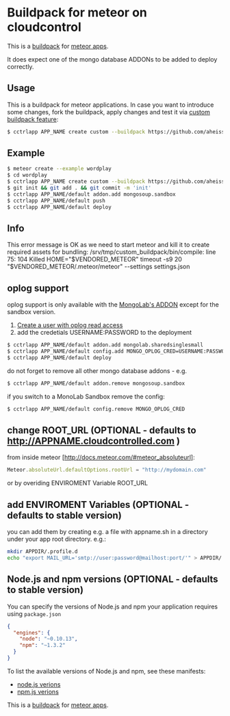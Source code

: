 Buildpack for meteor on cloudcontrol
====================================

This is a [buildpack](https://www.cloudcontrol.com/dev-center/Platform%20Documentation#buildpacks-and-the-procfile) for
[meteor apps](http://www.meteor.com).

It does expect one of the mongo database ADDONs to be added to deploy correctly.

Usage
-----

This is a buildpack for meteor applications. In case you want to introduce some changes, fork the buildpack,
apply changes and test it via [custom buildpack feature](https://www.cloudcontrol.com/dev-center/Guides/Third-Party%20Buildpacks/Third-Party%20Buildpacks):

~~~bash
$ cctrlapp APP_NAME create custom --buildpack https://github.com/aheissenberger/cloudcontrol-buildpack-meteor.git
~~~

Example
-------
~~~bash
$ meteor create --example wordplay
$ cd wordplay
$ cctrlapp APP_NAME create custom --buildpack https://github.com/aheissenberger/cloudcontrol-buildpack-meteor.git
$ git init && git add . && git commit -m 'init'
$ cctrlapp APP_NAME/default addon.add mongosoup.sandbox
$ cctrlapp APP_NAME/default push
$ cctrlapp APP_NAME/default deploy
~~~

Info
----

This error message is OK as we need to start meteor and kill it to create required assets for bundling:
    /srv/tmp/custom_buildpack/bin/compile: line 75:   104 Killed                  HOME="$VENDORED_METEOR" timeout -s9 20 "$VENDORED_METEOR/.meteor/meteor" --settings settings.json

oplog support
-------------
oplog support is only available with the [MongoLab's ADDON](https://www.cloudcontrol.com/add-ons/mongolab) except for the sandbox version.

1. [Create a user with oplog read access](http://docs.mongolab.com/oplog/)
2. add the credetials USERNAME:PASSWORD to the deployment
~~~bash
$ cctrlapp APP_NAME/default addon.add mongolab.sharedsinglesmall
$ cctrlapp APP_NAME/default config.add MONGO_OPLOG_CRED=USERNAME:PASSWORD
$ cctrlapp APP_NAME/default deploy
~~~
do not forget to remove all other mongo database addons - e.g.
~~~bash
$ cctrlapp APP_NAME/default addon.remove mongosoup.sandbox
~~~
if you switch to a MonoLab Sandbox remove the config:
~~~bash
$ cctrlapp APP_NAME/default config.remove MONGO_OPLOG_CRED
~~~

change ROOT_URL (OPTIONAL - defaults to http://APPNAME.cloudcontrolled.com )
------------------------------------

from inside meteor [http://docs.meteor.com/#meteor_absoluteurl]:
```javascript
Meteor.absoluteUrl.defaultOptions.rootUrl = "http://mydomain.com"
```
or by overiding ENVIROMENT Variable ROOT_URL

add ENVIROMENT Variables (OPTIONAL - defaults to stable version)
------------------------------------

you can add them by creating e.g. a file with appname.sh in a directory under your app root directory.
e.g.:
```bash
mkdir APPDIR/.profile.d
echo "export MAIL_URL='smtp://user:password@mailhost:port/'" > APPDIR/.profile.d/APPNAME.sh
```

Node.js and npm versions (OPTIONAL - defaults to stable version)
------------------------------------

You can specify the versions of Node.js and npm your application requires using `package.json`

```json
{
  "engines": {
    "node": "~0.10.13",
    "npm": "~1.3.2"
  }
}
```

To list the available versions of Node.js and npm, see these manifests:

- [node.js verions](http://cloudcontrolled.com.packages.s3.amazonaws.com/buildpack-nodejs/manifest.nodejs)
- [npm.js verions](http://cloudcontrolled.com.packages.s3.amazonaws.com/buildpack-nodejs/manifest.npm)


This is a [buildpack](https://www.cloudcontrol.com/dev-center/Platform%20Documentation#buildpacks-and-the-procfile) for
[meteor apps](http://www.meteor.com).